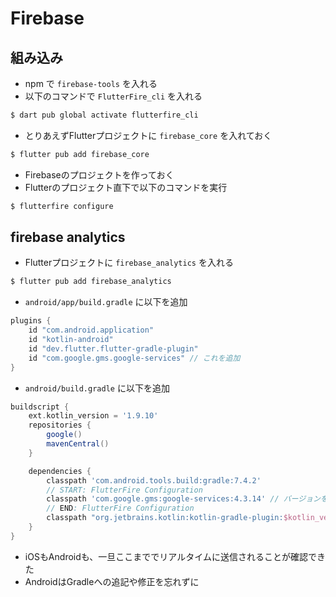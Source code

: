 # Firebase

## 組み込み

- npm で `firebase-tools` を入れる
- 以下のコマンドで `FlutterFire_cli` を入れる

```bash
$ dart pub global activate flutterfire_cli
```

- とりあえずFlutterプロジェクトに `firebase_core` を入れておく

```bash
$ flutter pub add firebase_core
```

- Firebaseのプロジェクトを作っておく
- Flutterのプロジェクト直下で以下のコマンドを実行

```bash
$ flutterfire configure
```

## firebase analytics

- Flutterプロジェクトに `firebase_analytics` を入れる

```bash
$ flutter pub add firebase_analytics
```

- `android/app/build.gradle` に以下を追加

```gradle
plugins {
    id "com.android.application"
    id "kotlin-android"
    id "dev.flutter.flutter-gradle-plugin"
    id "com.google.gms.google-services" // これを追加
}
```

- `android/build.gradle` に以下を追加

```gradle
buildscript {
    ext.kotlin_version = '1.9.10'
    repositories {
        google()
        mavenCentral()
    }

    dependencies {
        classpath 'com.android.tools.build:gradle:7.4.2'
        // START: FlutterFire Configuration
        classpath 'com.google.gms:google-services:4.3.14' // バージョンを変えた
        // END: FlutterFire Configuration
        classpath "org.jetbrains.kotlin:kotlin-gradle-plugin:$kotlin_version"
    }
}
```

- iOSもAndroidも、一旦ここまででリアルタイムに送信されることが確認できた
- AndroidはGradleへの追記や修正を忘れずに